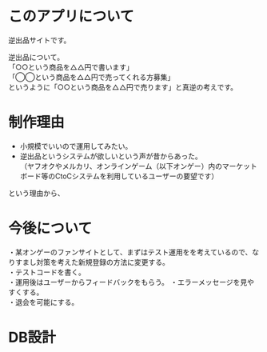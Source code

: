 # このアプリについて
逆出品サイトです。  
  
逆出品について。  
「○○という商品を△△円で書います」  
「◯◯という商品を△△円で売ってくれる方募集」  
というように「○○という商品を△△円で売ります」と真逆の考えです。  
  
  
# 制作理由
* 小規模でいいので運用してみたい。  
* 逆出品というシステムが欲しいという声が昔からあった。  
（ヤフオクやメルカリ、オンラインゲーム（以下オンゲー）内のマーケットボード等のCtoCシステムを利用しているユーザーの要望です）  
  
という理由から、

  
# 今後について
・某オンゲーのファンサイトとして、まずはテスト運用をを考えているので、なりすまし対策を考えた新規登録の方法に変更する。  
・テストコードを書く。   
・運用後はユーザーからフィードバックをもらう。 
・エラーメッセージを見やすくする。  
・退会を可能にする。  
  
# DB設計

